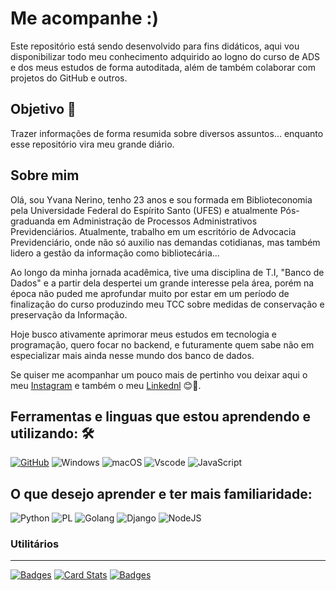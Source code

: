 <h1>
    <span> Me acompanhe :) </span>
</h1>

Este repositório está sendo desenvolvido para fins didáticos, aqui vou disponibilizar todo meu conhecimento adquirido ao logno do curso de ADS e dos meus estudos de forma autoditada, além de também colaborar com projetos do GitHub e outros. 

## Objetivo 🎯
Trazer informações de forma resumida sobre diversos assuntos... enquanto esse repositório vira meu grande diário.

##  Sobre mim

 Olá, sou Yvana Nerino, tenho 23 anos e sou formada em Biblioteconomia pela Universidade Federal do Espírito Santo (UFES) e atualmente Pós-graduanda em Administração de Processos Administrativos Previdenciários. Atualmente, trabalho em um escritório de Advocacia Previdenciário, onde não só auxilio nas demandas cotidianas, mas também lidero a gestão da informação como bibliotecária...

Ao longo da minha jornada acadêmica, tive uma disciplina de T.I, "Banco de Dados" e a partir dela despertei um grande interesse pela área, porém na época não puded me aprofundar muito por estar em um período de finalização do curso produzindo meu TCC sobre medidas de conservação e preservação da Informação.

Hoje busco ativamente aprimorar meus estudos em tecnologia e programação, quero focar no backend, e futuramente quem sabe não em especializar mais ainda nesse mundo dos banco de dados.

Se quiser me acompanhar um pouco mais de pertinho vou deixar aqui o meu [Instagram](https://www.instagram.com/yv_nerino) e também o meu [Linkednl](https://www.linkedin.com/in/yv-nerino/) 😊💙.

## Ferramentas e linguas que estou aprendendo e utilizando: 🛠️

[![GitHub](https://img.shields.io/badge/GitHub-000?style=for-the-badge&logo=github&logoColor=30A3DC)](https://docs.github.com/)
![Windows](https://img.shields.io/badge/Windows-000?style=for-the-badge&logo=windows&logoColor=2CA5E0)
![macOS](https://img.shields.io/badge/mac%20os-000000?style=for-the-badge&logo=macos&logoColor=F0F0F0)
![Vscode](https://img.shields.io/badge/Vscode-007ACC?style=for-the-badge&logo=visual-studio-code&logoColor=white)
![JavaScript](https://img.shields.io/badge/JavaScript-F7DF1E?style=for-the-badge&logo=javascript&logoColor=black)

## O que desejo aprender e ter mais familiaridade:

![Python](https://img.shields.io/badge/python-3670A0?style=for-the-badge&logo=python&logoColor=ffdd54)
![PL](https://img.shields.io/badge/PL%2FSQL-FFFFFF?style=for-the-badge&logo=oracle&logoColor=FF0000&labelColor=FFFFFF&color=FF0000)
![Golang](https://img.shields.io/badge/Go-00ADD8?style=for-the-badge&logo=go&logoColor=white)
![Django](https://img.shields.io/badge/django-%23092E20.svg?style=for-the-badge&logo=django&logoColor=white)
![NodeJS](https://img.shields.io/badge/node.js-6DA55F?style=for-the-badge&logo=node.js&logoColor=white)


### Utilitários
---
[![Badges](https://img.shields.io/badge/Badges-30A3DC?style=for-the-badge)](https://github.com/digitalinnovationone/dio-lab-open-source/blob/main/utils/badges/badges.md)
[![Card Stats](https://img.shields.io/badge/Card%20Stats-E94D5F?style=for-the-badge)](https://github.com/digitalinnovationone/dio-lab-open-source/blob/main/utils/cards/github-stats.md)
[![Badges](https://img.shields.io/badge/Card%20Streak%20States-30A3DC?style=for-the-badge)](https://github.com/digitalinnovationone/dio-lab-open-source/blob/main/utils/cards/github-streak-stats.md)
